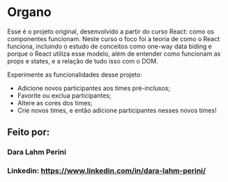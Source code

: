 # Organo

Esse é o projeto original, desenvolvido a partir do curso React: como os componentes funcionam. Neste curso o foco foi a teoria de como o React funciona, incluindo o estudo de conceitos como one-way data biding e porque o React utiliza esse modelo, além de entender como funcionam as props e states, e a relação de tudo isso com o DOM.

Experimente as funcionalidades desse projeto: 
  - Adicione novos participantes aos times pré-inclusos;
  - Favorite ou exclua participantes;
  - Altere as cores dos times;
  - Crie novos times, e então adicione participantes nesses novos times!

## Feito por:

### Dara Lahm Perini

### Linkedin: https://www.linkedin.com/in/dara-lahm-perini/
